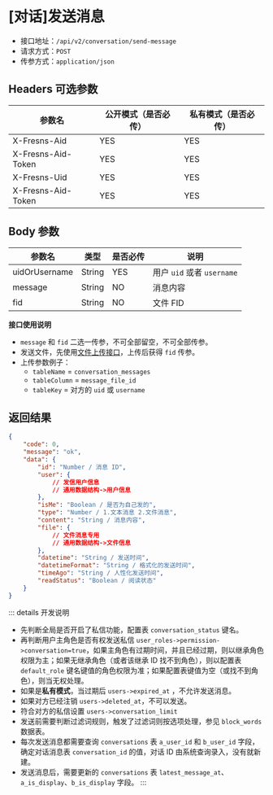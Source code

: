 # [对话]发送消息

- 接口地址：`/api/v2/conversation/send-message`
- 请求方式：`POST`
- 传参方式：`application/json`

## Headers 可选参数

| 参数名 | 公开模式（是否必传） | 私有模式（是否必传） |
| --- | --- | --- |
| X-Fresns-Aid | YES | YES |
| X-Fresns-Aid-Token | YES | YES |
| X-Fresns-Uid | YES | YES |
| X-Fresns-Aid-Token | YES | YES |

## Body 参数

| 参数名 | 类型 | 是否必传 | 说明 |
| --- | --- | --- | --- |
| uidOrUsername | String | YES | 用户 `uid` 或者 `username` |
| message | String | NO | 消息内容 |
| fid | String | NO | 文件 FID |

**接口使用说明**

- `message` 和 `fid` 二选一传参，不可全部留空，不可全部传参。
- 发送文件，先使用[文件上传接口](../common/upload-file.md)，上传后获得 `fid` 传参。
- 上传参数例子：
    - `tableName` = `conversation_messages`
    - `tableColumn` = `message_file_id`
    - `tableKey` = 对方的 `uid` 或 `username`

## 返回结果

```json
{
    "code": 0,
    "message": "ok",
    "data": {
        "id": "Number / 消息 ID",
        "user": {
            // 发信用户信息
            // 通用数据结构->用户信息
        },
        "isMe": "Boolean / 是否为自己发的",
        "type": "Number / 1.文本消息 2.文件消息",
        "content": "String / 消息内容",
        "file": {
            // 文件消息专用
            // 通用数据结构->文件信息
        },
        "datetime": "String / 发送时间",
        "datetimeFormat": "String / 格式化的发送时间",
        "timeAgo": "String / 人性化发送时间",
        "readStatus": "Boolean / 阅读状态"
    }
}
```

::: details 开发说明
- 先判断全局是否开启了私信功能，配置表 `conversation_status` 键名。
- 再判断用户主角色是否有权发送私信 `user_roles->permission->conversation=true`，如果主角色有过期时间，并且已经过期，则以继承角色权限为主；如果无继承角色（或者该继承 ID 找不到角色），则以配置表 `default_role` 键名键值的角色权限为准；如果配置表键值为空（或找不到角色），则当无权处理。
- 如果是**私有模式**，当过期后 `users->expired_at` ，不允许发送消息。
- 如果对方已经注销 `users->deleted_at`，不可以发送。
- 符合对方的私信设置 `users->conversation_limit`
- 发送前需要判断过滤词规则，触发了过滤词则按选项处理，参见 `block_words` 数据表。
- 每次发送消息都需要查询 `conversations` 表 `a_user_id` 和 `b_user_id` 字段，确定对话消息表 `conversation_id` 的值，对话 ID 由系统查询录入，没有就新建。
- 发送消息后，需要更新的 `conversations` 表 `latest_message_at`、`a_is_display`、`b_is_display` 字段。
:::
